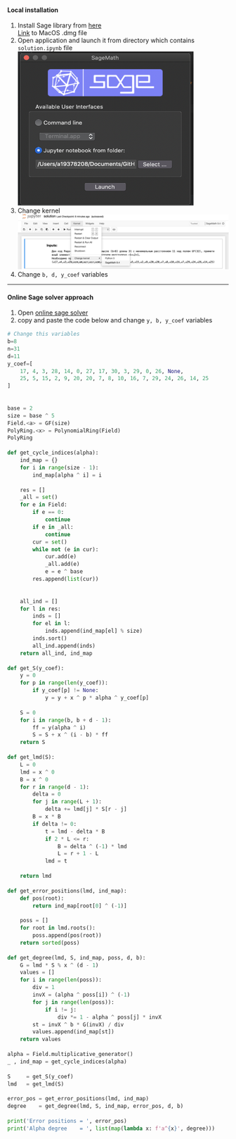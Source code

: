 #### Local installation
1. Install Sage library from [here](https://doc.sagemath.org/html/en/installation/binary.html#sec-installation-from-binaries)
<br>[Link](https://github.com/3-manifolds/Sage_macOS/releases/) to MacOS .dmg file
2. Open application and launch it from directory which contains `solution.ipynb` file <img src="assets/launch.png" alt="drawing" width="400" height="350"/>
3. Change kernel ![kernle](assets/kernel.png)
4. Change `b, d, y_coef` variables
   
---

#### Online Sage solver approach
1. Open [online sage solver](https://sagecell.sagemath.org)
2. copy and paste the code below and change `y, b, y_coef` variables
 
```python
# Change this variables
b=8
n=31
d=11
y_coef=[
    17, 4, 3, 28, 14, 0, 27, 17, 30, 3, 29, 0, 26, None, 
    25, 5, 15, 2, 9, 20, 20, 7, 8, 10, 16, 7, 29, 24, 26, 14, 25
]


base = 2 
size = base ^ 5
Field.<a> = GF(size)
PolyRing.<x> = PolynomialRing(Field)
PolyRing

def get_cycle_indices(alpha):
    ind_map = {}
    for i in range(size - 1):
        ind_map[alpha ^ i] = i
    
    res = []
    _all = set()
    for e in Field:
        if e == 0:
            continue
        if e in _all:
            continue
        cur = set()
        while not (e in cur):
            cur.add(e)
            _all.add(e)
            e = e ^ base
        res.append(list(cur))


    all_ind = []
    for l in res:
        inds = []
        for el in l:
            inds.append(ind_map[el] % size)
        inds.sort()
        all_ind.append(inds)
    return all_ind, ind_map

def get_S(y_coef):
    y = 0
    for p in range(len(y_coef)):
        if y_coef[p] != None:
            y = y + x ^ p * alpha ^ y_coef[p] 

    S = 0
    for i in range(b, b + d - 1):
        ff = y(alpha ^ i)
        S = S + x ^ (i - b) * ff
    return S

def get_lmd(S):
    L = 0
    lmd = x ^ 0
    B = x ^ 0
    for r in range(d - 1):
        delta = 0
        for j in range(L + 1):
            delta += lmd[j] * S[r - j]
        B = x * B
        if delta != 0:
            t = lmd - delta * B
            if 2 * L <= r:
                B = delta ^ (-1) * lmd
                L = r + 1 - L
            lmd = t
            
    return lmd

def get_error_positions(lmd, ind_map):
    def pos(root):
        return ind_map[root[0] ^ (-1)]

    poss = []
    for root in lmd.roots():
        poss.append(pos(root))
    return sorted(poss)

def get_degree(lmd, S, ind_map, poss, d, b):
    G = lmd * S % x ^ (d - 1)
    values = []
    for i in range(len(poss)):
        div = 1
        invX = (alpha ^ poss[i]) ^ (-1)
        for j in range(len(poss)):
            if i != j:
                div *= 1 - alpha ^ poss[j] * invX
        st = invX ^ b * G(invX) / div
        values.append(ind_map[st])
    return values

alpha = Field.multiplicative_generator()
_ , ind_map = get_cycle_indices(alpha)

S     = get_S(y_coef)
lmd   = get_lmd(S)

error_pos = get_error_positions(lmd, ind_map)
degree    = get_degree(lmd, S, ind_map, error_pos, d, b)

print('Error positions = ', error_pos)
print('Alpha degree    = ', list(map(lambda x: f'a^{x}', degree)))
```
